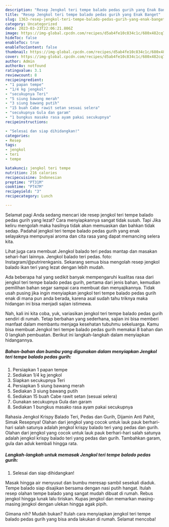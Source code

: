 ```yaml
---
description: "Resep Jengkol teri tempe balado pedas gurih yang Enak Banget"
title: "Resep Jengkol teri tempe balado pedas gurih yang Enak Banget"
slug: 1363-resep-jengkol-teri-tempe-balado-pedas-gurih-yang-enak-banget
category: Uncategorized
date: 2023-03-23T22:06:21.806Z
image: https://img-global.cpcdn.com/recipes/d5ab4fe10c834c1c/680x482cq70/jengkol-teri-tempe-balado-pedas-gurih-foto-resep-utama.jpg
hideToc: false
enableToc: true
enableTocContent: false
thumbnail: https://img-global.cpcdn.com/recipes/d5ab4fe10c834c1c/680x482cq70/jengkol-teri-tempe-balado-pedas-gurih-foto-resep-utama.jpg
cover: https://img-global.cpcdn.com/recipes/d5ab4fe10c834c1c/680x482cq70/jengkol-teri-tempe-balado-pedas-gurih-foto-resep-utama.jpg
author: Admin
authorAv: notfound
ratingvalue: 3.1
reviewcount: 8
recipeingredient:
- "1 papan tempe"
- "1/4 kg jengkol"
- "secukupnya Teri"
- "5 siung bawang merah"
- "3 siung bawang putih"
- "15 buah Cabe rawit setan sesuai selera"
- "secukupnya Gula dan garam"
- "1 bungkus masako rasa ayam pakai secukupnya"
recipeinstructions:

- "Selesai dan siap dihidangkan!"
categories:
- Resep
tags:
- jengkol
- teri
- tempe

katakunci: jengkol teri tempe 
nutrition: 216 calories
recipecuisine: Indonesian
preptime: "PT31M"
cooktime: "PT47M"
recipeyield: "3"
recipecategory: Lunch

---
```



Selamat pagi Anda sedang mencari ide resep jengkol teri tempe balado pedas gurih yang lezat? Cara menyiapkannya sangat tidak susah. Tapi Jika keliru mengolah maka hasilnya tidak akan memuaskan dan bahkan tidak sedap. Padahal jengkol teri tempe balado pedas gurih yang enak selayaknya mempunyai aroma dan cita rasa yang dapat memancing selera kita.


Lihat juga cara membuat Jengkol balado teri pedas mantap dan masakan sehari-hari lainnya. Jengkol balado teri pedas. foto: Instagram/@putrirenkganis. Sekarang semua bisa mengolah resep jengkol balado ikan teri yang lezat dengan lebih mudah.

Ada beberapa hal yang sedikit banyak mempengaruhi kualitas rasa dari jengkol teri tempe balado pedas gurih, pertama dari jenis bahan, kemudian pemilihan bahan segar sampai cara membuat dan menyajikannya. Tidak usah pusing jika ingin menyiapkan jengkol teri tempe balado pedas gurih enak di mana pun anda berada, karena asal sudah tahu triknya maka hidangan ini bisa menjadi sajian istimewa.


Nah, kali ini kita coba, yuk, variasikan jengkol teri tempe balado pedas gurih sendiri di rumah. Tetap berbahan yang sederhana, sajian ini bisa memberi manfaat dalam membantu menjaga kesehatan tubuhmu sekeluarga. Kamu bisa membuat Jengkol teri tempe balado pedas gurih memakai 8 bahan dan 0 langkah pembuatan. Berikut ini langkah-langkah dalam menyiapkan hidangannya.

<!--inarticleads1-->

##### Bahan-bahan dan bumbu yang digunakan dalam menyiapkan Jengkol teri tempe balado pedas gurih:

1. Persiapkan 1 papan tempe
1. Sediakan 1/4 kg jengkol
1. Siapkan secukupnya Teri
1. Persiapkan 5 siung bawang merah
1. Sediakan 3 siung bawang putih
1. Sediakan 15 buah Cabe rawit setan (sesuai selera)
1. Gunakan secukupnya Gula dan garam
1. Sediakan 1 bungkus masako rasa ayam pakai secukupnya


Rahasia Jengkol Krispy Balado Teri, Pedas dan Gurih, Dijamin Anti Pahit, Simak Resepnya! Olahan dari jengkol yang cocok untuk lauk pauk berhari-hari salah satunya adalah jengkol krispy balado teri yang pedas dan gurih. Olahan dari jengkol yang cocok untuk lauk pauk berhari-hari salah satunya adalah jengkol krispy balado teri yang pedas dan gurih. Tambahkan garam, gula dan aduk kembali hingga rata. 

<!--inarticleads2-->

##### Langkah-langkah untuk memasak Jengkol teri tempe balado pedas gurih:


1. Selesai dan siap dihidangkan!

Masak hingga air menyusut dan bumbu meresap sambil sesekali diaduk. Tempe balado siap disajikan bersama dengan nasi putih hangat. Itulah resep olahan tempe balado yang sangat mudah dibuat di rumah. Rebus jengkol hingga lunak lalu tiriskan. Kupas jengkol dan memarkan masing-masing jengkol dengan ulekan hingga agak pipih. 

Gimana nih? Mudah bukan? Itulah cara menyiapkan jengkol teri tempe balado pedas gurih yang bisa anda lakukan di rumah. Selamat mencoba!
